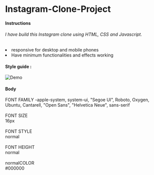 # Instagram-Clone-Project

#### Instructions
###### I have build this Instagram clone using HTML, CSS and Javascript.


<li> responsive for desktop and mobile phones
<li> Have minimum functionalities and effects working

#### Style guide :

![Demo](https://github.com/DragonUncaged/WebDev/blob/main/Instagram-Clone-Project/clone-demo.gif) 
  
#### Body
  
FONT FAMILY
-apple-system, system-ui, "Segoe UI", Roboto, Oxygen, Ubuntu, Cantarell, "Open Sans", "Helvetica Neue", sans-serif<br>
  <br>
FONT SIZE<br>
16px<br>
  <br>
FONT STYLE<br>
normal<br>
  <br>
FONT HEIGHT<br>
normal<br>
  <br>
normalCOLOR<br>
#000000<br>
